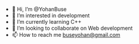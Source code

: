 - 👋 Hi, I’m @YohanBuse
- 👀 I’m interested in development
- 🌱 I’m currently learning C++
- 💞️ I’m looking to collaborate on Web development
- 📫 How to reach me buseyohan@gmail.com

<!---
YohanBuse/YohanBuse is a ✨ special ✨ repository because its `README.md` (this file) appears on your GitHub profile.
You can click the Preview link to take a look at your changes.
--->
